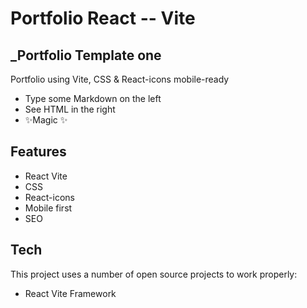 # Portfolio React -- Vite
## _Portfolio  Template one



Portfolio using Vite, CSS & React-icons mobile-ready 

- Type some Markdown on the left
- See HTML in the right
- ✨Magic ✨

## Features

- React Vite
- CSS
- React-icons
- Mobile first
- SEO

## Tech

This project uses a number of open source projects to work properly:

-  React Vite Framework


